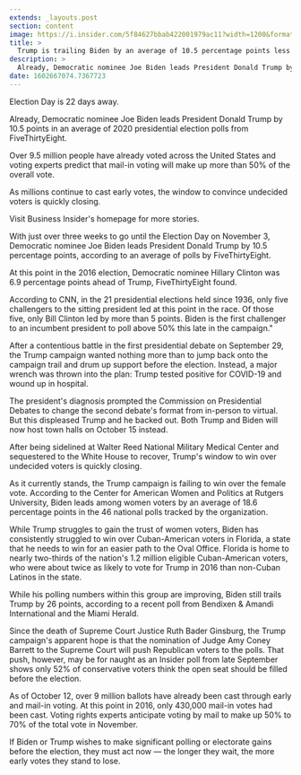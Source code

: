 ```yaml
--- 
extends: _layouts.post 
section: content 
image: https://i.insider.com/5f84627bbab422001979ac11?width=1200&format=jpeg 
title: > 
  Trump is trailing Biden by an average of 10.5 percentage points less than a month before Election Day 
description: > 
  Already, Democratic nominee Joe Biden leads President Donald Trump by 10.5 points in an average of 2020 presidential election polls from FiveThirtyEight.With just over three weeks to go until the Election Day on November 3, Democratic nominee Joe Biden leads President Donald Trump by 10.5 percentage points, according to an average of polls by FiveThirtyEight.At this point in the 2016 election, Democratic nominee Hillary Clinton was 6.9 percentage points ahead of Trump, FiveThirtyEight found.Both Trump and Biden will now host town halls on October 15 instead.Voting rights experts anticipate voting by mail to make up 50% to 70% of the total vote in November. 
date: 1602667074.7367723 
--- 
```

Election Day is 22 days away.

Already, Democratic nominee Joe Biden leads President Donald Trump by 10.5 points in an average of 2020 presidential election polls from FiveThirtyEight.

Over 9.5 million people have already voted across the United States and voting experts predict that mail-in voting will make up more than 50% of the overall vote.

As millions continue to cast early votes, the window to convince undecided voters is quickly closing.

Visit Business Insider's homepage for more stories.

With just over three weeks to go until the Election Day on November 3, Democratic nominee Joe Biden leads President Donald Trump by 10.5 percentage points, according to an average of polls by FiveThirtyEight.

At this point in the 2016 election, Democratic nominee Hillary Clinton was 6.9 percentage points ahead of Trump, FiveThirtyEight found.

According to CNN, in the 21 presidential elections held since 1936, only five challengers to the sitting president led at this point in the race. Of those five, only Bill Clinton led by more than 5 points. Biden is the first challenger to an incumbent president to poll above 50% this late in the campaign."

After a contentious battle in the first presidential debate on September 29, the Trump campaign wanted nothing more than to jump back onto the campaign trail and drum up support before the election. Instead, a major wrench was thrown into the plan: Trump tested positive for COVID-19 and wound up in hospital.

The president's diagnosis prompted the Commission on Presidential Debates to change the second debate's format from in-person to virtual. But this displeased Trump and he backed out. Both Trump and Biden will now host town halls on October 15 instead.

After being sidelined at Walter Reed National Military Medical Center and sequestered to the White House to recover, Trump's window to win over undecided voters is quickly closing.

As it currently stands, the Trump campaign is failing to win over the female vote. According to the Center for American Women and Politics at Rutgers University, Biden leads among women voters by an average of 18.6 percentage points in the 46 national polls tracked by the organization.

While Trump struggles to gain the trust of women voters, Biden has consistently struggled to win over Cuban-American voters in Florida, a state that he needs to win for an easier path to the Oval Office. Florida is home to nearly two-thirds of the nation's 1.2 million eligible Cuban-American voters, who were about twice as likely to vote for Trump in 2016 than non-Cuban Latinos in the state.

While his polling numbers within this group are improving, Biden still trails Trump by 26 points, according to a recent poll from Bendixen & Amandi International and the Miami Herald.

Since the death of Supreme Court Justice Ruth Bader Ginsburg, the Trump campaign's apparent hope is that the nomination of Judge Amy Coney Barrett to the Supreme Court will push Republican voters to the polls. That push, however, may be for naught as an Insider poll from late September shows only 52% of conservative voters think the open seat should be filled before the election.

As of October 12, over 9 million ballots have already been cast through early and mail-in voting. At this point in 2016, only 430,000 mail-in votes had been cast. Voting rights experts anticipate voting by mail to make up 50% to 70% of the total vote in November.

If Biden or Trump wishes to make significant polling or electorate gains before the election, they must act now — the longer they wait, the more early votes they stand to lose.